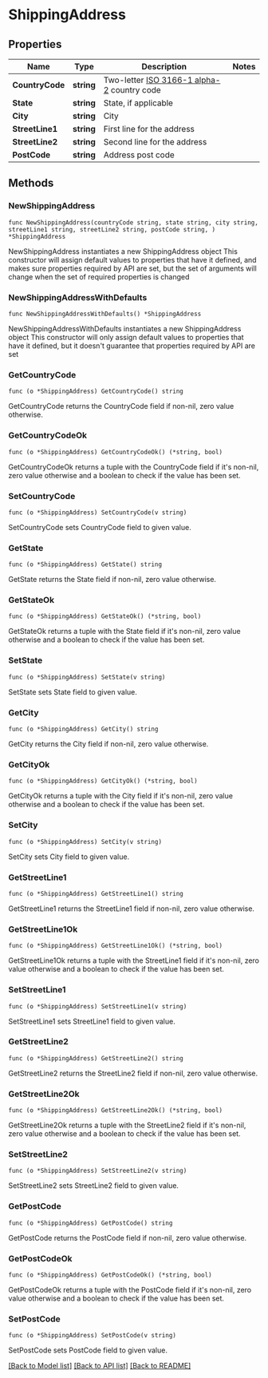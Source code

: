 # ShippingAddress

## Properties

Name | Type | Description | Notes
------------ | ------------- | ------------- | -------------
**CountryCode** | **string** | Two-letter [ISO 3166-1 alpha-2](https://en.wikipedia.org/wiki/ISO_3166-1_alpha-2) country code | 
**State** | **string** | State, if applicable | 
**City** | **string** | City | 
**StreetLine1** | **string** | First line for the address | 
**StreetLine2** | **string** | Second line for the address | 
**PostCode** | **string** | Address post code | 

## Methods

### NewShippingAddress

`func NewShippingAddress(countryCode string, state string, city string, streetLine1 string, streetLine2 string, postCode string, ) *ShippingAddress`

NewShippingAddress instantiates a new ShippingAddress object
This constructor will assign default values to properties that have it defined,
and makes sure properties required by API are set, but the set of arguments
will change when the set of required properties is changed

### NewShippingAddressWithDefaults

`func NewShippingAddressWithDefaults() *ShippingAddress`

NewShippingAddressWithDefaults instantiates a new ShippingAddress object
This constructor will only assign default values to properties that have it defined,
but it doesn't guarantee that properties required by API are set

### GetCountryCode

`func (o *ShippingAddress) GetCountryCode() string`

GetCountryCode returns the CountryCode field if non-nil, zero value otherwise.

### GetCountryCodeOk

`func (o *ShippingAddress) GetCountryCodeOk() (*string, bool)`

GetCountryCodeOk returns a tuple with the CountryCode field if it's non-nil, zero value otherwise
and a boolean to check if the value has been set.

### SetCountryCode

`func (o *ShippingAddress) SetCountryCode(v string)`

SetCountryCode sets CountryCode field to given value.


### GetState

`func (o *ShippingAddress) GetState() string`

GetState returns the State field if non-nil, zero value otherwise.

### GetStateOk

`func (o *ShippingAddress) GetStateOk() (*string, bool)`

GetStateOk returns a tuple with the State field if it's non-nil, zero value otherwise
and a boolean to check if the value has been set.

### SetState

`func (o *ShippingAddress) SetState(v string)`

SetState sets State field to given value.


### GetCity

`func (o *ShippingAddress) GetCity() string`

GetCity returns the City field if non-nil, zero value otherwise.

### GetCityOk

`func (o *ShippingAddress) GetCityOk() (*string, bool)`

GetCityOk returns a tuple with the City field if it's non-nil, zero value otherwise
and a boolean to check if the value has been set.

### SetCity

`func (o *ShippingAddress) SetCity(v string)`

SetCity sets City field to given value.


### GetStreetLine1

`func (o *ShippingAddress) GetStreetLine1() string`

GetStreetLine1 returns the StreetLine1 field if non-nil, zero value otherwise.

### GetStreetLine1Ok

`func (o *ShippingAddress) GetStreetLine1Ok() (*string, bool)`

GetStreetLine1Ok returns a tuple with the StreetLine1 field if it's non-nil, zero value otherwise
and a boolean to check if the value has been set.

### SetStreetLine1

`func (o *ShippingAddress) SetStreetLine1(v string)`

SetStreetLine1 sets StreetLine1 field to given value.


### GetStreetLine2

`func (o *ShippingAddress) GetStreetLine2() string`

GetStreetLine2 returns the StreetLine2 field if non-nil, zero value otherwise.

### GetStreetLine2Ok

`func (o *ShippingAddress) GetStreetLine2Ok() (*string, bool)`

GetStreetLine2Ok returns a tuple with the StreetLine2 field if it's non-nil, zero value otherwise
and a boolean to check if the value has been set.

### SetStreetLine2

`func (o *ShippingAddress) SetStreetLine2(v string)`

SetStreetLine2 sets StreetLine2 field to given value.


### GetPostCode

`func (o *ShippingAddress) GetPostCode() string`

GetPostCode returns the PostCode field if non-nil, zero value otherwise.

### GetPostCodeOk

`func (o *ShippingAddress) GetPostCodeOk() (*string, bool)`

GetPostCodeOk returns a tuple with the PostCode field if it's non-nil, zero value otherwise
and a boolean to check if the value has been set.

### SetPostCode

`func (o *ShippingAddress) SetPostCode(v string)`

SetPostCode sets PostCode field to given value.



[[Back to Model list]](../README.md#documentation-for-models) [[Back to API list]](../README.md#documentation-for-api-endpoints) [[Back to README]](../README.md)


